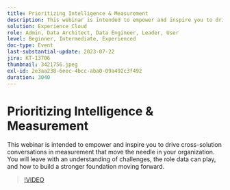```yaml
---
title: Prioritizing Intelligence & Measurement
description: This webinar is intended to empower and inspire you to drive cross-solution conversations in measurement that move the needle in your organization. You will leave with an understanding of challenges, the role data can play, and how to build a stronger foundation moving forward.
solution: Experience Cloud
role: Admin, Data Architect, Data Engineer, Leader, User
level: Beginner, Intermediate, Experienced
doc-type: Event
last-substantial-update: 2023-07-22
jira: KT-13706
thumbnail: 3421756.jpeg
exl-id: 2e3aa238-6eec-4bcc-aba0-09a492c3f492
duration: 3040
---
```

# Prioritizing Intelligence & Measurement

This webinar is intended to empower and inspire you to drive cross-solution conversations in measurement that move the needle in your organization. You will leave with an understanding of challenges, the role data can play, and how to build a stronger foundation moving forward.

>[!VIDEO](https://video.tv.adobe.com/v/3421756/?learn=on)
